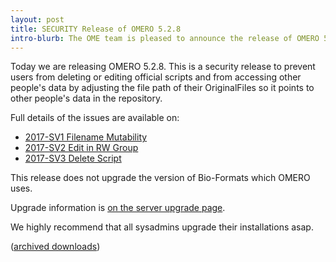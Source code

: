 ```yaml
---
layout: post
title: SECURITY Release of OMERO 5.2.8
intro-blurb: The OME team is pleased to announce the release of OMERO 5.2.8, a security update which we recommend all sysadmins upgrade to as soon as possible.
---
```

Today we are releasing OMERO 5.2.8. This is a security release to prevent users from deleting or editing official scripts and from accessing other people's data by adjusting the file path of their OriginalFiles so it points to other people's data in the repository.

Full details of the issues are available on:

-  [2017-SV1 Filename Mutability](https://www.openmicroscopy.org/site/products/omero/secvuln/2017-SV1-filename)
-  [2017-SV2 Edit in RW Group](https://www.openmicroscopy.org/site/products/omero/secvuln/2017-SV2-edit-rw)
-  [2017-SV3 Delete Script](https://www.openmicroscopy.org/site/products/omero/secvuln/2017-SV3-delete-script)

This release does not upgrade the version of Bio-Formats which OMERO uses.

Upgrade information is [on the server upgrade page](https://docs.openmicroscopy.org/omero/5.2.8/sysadmins/server-upgrade.html).

We highly recommend that all sysadmins upgrade their installations asap.

([archived downloads](http://downloads.openmicroscopy.org/omero/5.2.8))
